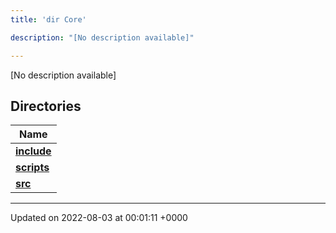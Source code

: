 ```yaml
---
title: 'dir Core'

description: "[No description available]"

---
```







[No description available]

## Directories

| Name           |
| -------------- |
| **[include](/documentation/code/colliderbit_development/files/dir_4cd4c13d01dc4f9c94211f072e8c6dd9/#dir-include)**  |
| **[scripts](/documentation/code/colliderbit_development/files/dir_5a9368dd7ffdf691a264d6aaa70592eb/#dir-scripts)**  |
| **[src](/documentation/code/colliderbit_development/files/dir_6635075fd29d94b1e79ef2060fed20a6/#dir-src)**  |






-------------------------------

Updated on 2022-08-03 at 00:01:11 +0000
